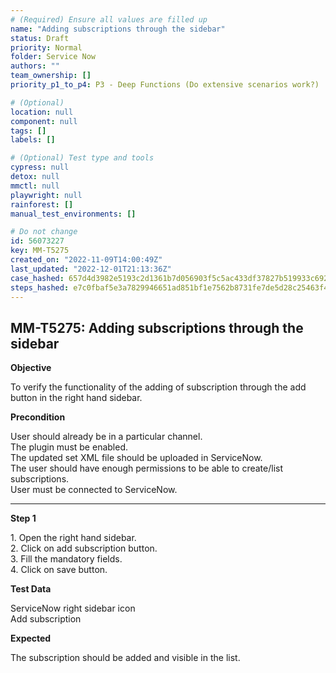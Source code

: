 ```yaml
---
# (Required) Ensure all values are filled up
name: "Adding subscriptions through the sidebar"
status: Draft
priority: Normal
folder: Service Now
authors: ""
team_ownership: []
priority_p1_to_p4: P3 - Deep Functions (Do extensive scenarios work?)

# (Optional)
location: null
component: null
tags: []
labels: []

# (Optional) Test type and tools
cypress: null
detox: null
mmctl: null
playwright: null
rainforest: []
manual_test_environments: []

# Do not change
id: 56073227
key: MM-T5275
created_on: "2022-11-09T14:00:49Z"
last_updated: "2022-12-01T21:13:36Z"
case_hashed: 657d4d3982e5193c2d1361b7d056903f5c5ac433df37827b519933c692eed463512fd9423b001b8cda2f4467dc66381a
steps_hashed: e7c0fbaf5e3a7829946651ad851bf1e7562b8731fe7de5d28c25463f4ba1cdfc7f9ac6596604fe71bb7100865d201db4
---
```


<!-- (Auto-generated) Based on frontmatter's "key" and "name" -->

## MM-T5275: Adding subscriptions through the sidebar

**Objective**

To verify the functionality of the adding of subscription through the add button in the right hand sidebar.

**Precondition**

User should already be in a particular channel.\
The plugin must be enabled.\
The updated set XML file should be uploaded in ServiceNow.\
The user should have enough permissions to be able to create/list subscriptions.\
User must be connected to ServiceNow.

---

**Step 1**

1\. Open the right hand sidebar.\
2\. Click on add subscription button.\
3\. Fill the mandatory fields.\
4\. Click on save button.

**Test Data**

ServiceNow right sidebar icon\
Add subscription

**Expected**

The subscription should be added and visible in the list.
